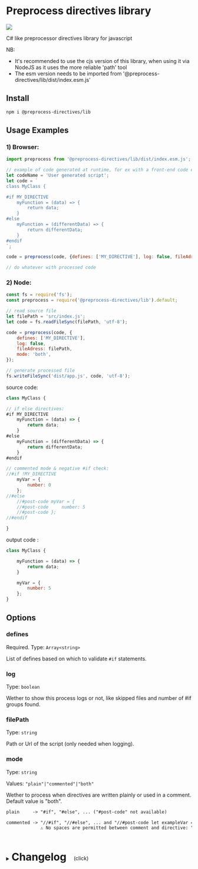 # Preprocess directives library

<p>
    <a href="https://www.npmjs.com/package/@preprocess-directives/lib" alt="Npm version">
        <img src="https://img.shields.io/npm/v/@preprocess-directives/lib">
    </a>
</p>

 C# like preprocessor directives library for javascript

 NB: 
 - It's recommended to use the cjs version of this library, when using it via NodeJS as it uses the more reliable 'path' tool
 - The esm version needs to be imported from '@preprocess-directives/lib/dist/index.esm.js'

## Install

```sh
npm i @preprocess-directives/lib
```

## Usage Examples
### 1) Browser:
```js
import preprocess from '@preprocess-directives/lib/dist/index.esm.js';

// example of code generated at runtime, for ex with a front-end code editor
let codeName = 'User generated script';
let code = `
class MyClass {

#if MY_DIRECTIVE
    myFunction = (data) => {
        return data;
    }
#else
    myFunction = (differentData) => {
        return differentData;
    }
#endif
`;

code = preprocess(code, {defines: ['MY_DIRECTIVE'], log: false, fileAdress: codeName});

// do whatever with processed code
```
### 2) Node:
```js
const fs = require('fs');
const preprocess = require('@preprocess-directives/lib').default;

// read source file
let filePath = 'src/index.js';
let code = fs.readFileSync(filePath, 'utf-8');

code = preprocess(code, {
    defines: ['MY_DIRECTIVE'],
    log: false,
    fileAdress: filePath,
    mode: 'both',
});

// generate processed file
fs.writeFileSync('dist/app.js', code, 'utf-8');
```

source code:

```js
class MyClass {

// if else directives:
#if MY_DIRECTIVE
    myFunction = (data) => {
        return data;
    }
#else
    myFunction = (differentData) => {
        return differentData;
    }
#endif

// commented mode & negative #if check:
//#if !MY_DIRECTIVE
    myVar = {
        number: 0
    };
//#else
    //#post-code myVar = {
    //#post-code     number: 5
    //#post-code };
//#endif

}
```

output code :

```js
class MyClass {

    myFunction = (data) => {
        return data;
    }

    myVar = {
        number: 5
    };
}
```

## Options

### defines
Required. Type: `Array<string>`

List of defines based on which to validate `#if` statements.

### log
Type: `boolean`

Wether to show this process logs or not, like skipped files and number of #if groups found.

### filePath
Type: `string`

Path or Url of the script (only needed when logging).

### mode
Type: `string`

Values: `"plain"|"commented"|"both"`

Wether to process when directives are written plainly or used in a comment. Default value is "both".
```txt
plain     -> "#if", "#else", ... ("#post-code" not available)

commented -> "//#if", "//#else", ... and "//#post-code let exampleVar = 5;"  
             ⚠ No spaces are permitted between comment and directive: "//#if" NOT "// #if"
```

<details>
<summary>
  <h1 style="display:inline-block">Changelog</h1>
  <span style="white-space: pre;">    (click)</span>
</summary>

### v 1.1
- Added negative #if check (#if !value)

### v 1.2
- Added include & exclude files option

### v 1.3
- Added optional debug logging

### v 1.3.1
- Improved log messages

### v1.3.3
Bugfixes:
- Incorrect code output when an if-else statement is unfulfilled

Changes:
- Added debug log info on each processed "if group"
- Better debug log formatting

### v1.4.0

- Separated processing functions from plugin in a separate library.
This allows for use with node & for other plugins.

### v1.5.0

- Browser support (esm version now doesn't use any node dependency)

### v1.6.0

- Added commented directives mode

### v1.6.2

- Lib refactor + log fixes

### v1.6.5

Bugfixes:
- Changed an export name to avoid any conflict with a default variable name
- Fixed bug when preprocessing without options.filename, while logging is disabled

### v1.6.6

- Optimized process by adding check to skip in case no directives is present

### v1.6.8

- 2 minor Bugfixes

</details>